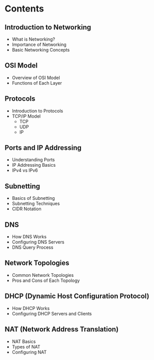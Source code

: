 # Contents

## Introduction to Networking
- What is Networking?
- Importance of Networking
- Basic Networking Concepts

## OSI Model
- Overview of OSI Model
- Functions of Each Layer

## Protocols
- Introduction to Protocols
- TCP/IP Model
  - TCP
  - UDP
  - IP

## Ports and IP Addressing
- Understanding Ports
- IP Addressing Basics
- IPv4 vs IPv6

## Subnetting
- Basics of Subnetting
- Subnetting Techniques
- CIDR Notation

## DNS
- How DNS Works
- Configuring DNS Servers
- DNS Query Process
  
## Network Topologies
- Common Network Topologies
- Pros and Cons of Each Topology

## DHCP (Dynamic Host Configuration Protocol)
  - How DHCP Works
  - Configuring DHCP Servers and Clients

## NAT (Network Address Translation)
- NAT Basics
- Types of NAT
- Configuring NAT


